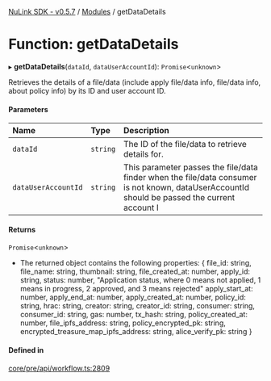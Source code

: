 [NuLink SDK - v0.5.7](../README.md) / [Modules](../modules.md) / getDataDetails

# Function: getDataDetails

▸ **getDataDetails**(`dataId`, `dataUserAccountId`): `Promise`<`unknown`\>

Retrieves the details of a file/data (include apply file/data info, file/data info, about policy info) by its ID and user account ID.

#### Parameters

| Name | Type | Description |
| :------ | :------ | :------ |
| `dataId` | `string` | The ID of the file/data to retrieve details for. |
| `dataUserAccountId` | `string` | This parameter passes the file/data finder when the file/data consumer is not known, dataUserAccountId should be passed the current account I |

#### Returns

`Promise`<`unknown`\>

- The returned object contains the following properties:
                  {
                  file_id: string,
                  file_name: string,
                  thumbnail: string,
                  file_created_at: number,
                  apply_id: string,
                  status: number, "Application status, where 0 means not applied, 1 means in progress, 2 approved, and 3 means rejected"
                  apply_start_at: number,
                  apply_end_at: number,
                  apply_created_at: number,
                  policy_id: string,
                  hrac: string,
                  creator: string,
                  creator_id: string,
                  consumer: string,
                  consumer_id: string,
                  gas: number,
                  tx_hash: string,
                  policy_created_at: number,
                  file_ipfs_address: string,
                  policy_encrypted_pk: string,
                  encrypted_treasure_map_ipfs_address: string,
                  alice_verify_pk: string
                  }

#### Defined in

[core/pre/api/workflow.ts:2809](https://github.com/NuLink-network/nulink-sdk/blob/65ffe0d/src/core/pre/api/workflow.ts#L2809)
